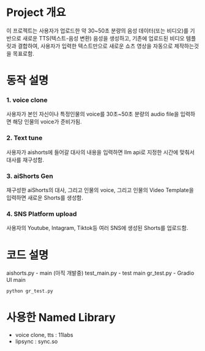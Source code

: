 # Project 개요
이 프로젝트는 사용자가 업로드한 약 30~50초 분량의 음성 데이터(또는 비디오)를 기반으로 새로운 TTS(텍스트-음성 변환) 음성을 생성하고, 기존에 업로드된 비디오 템플릿과 결합하여, 사용자가 입력한 텍스트만으로 새로운 쇼츠 영상을 자동으로 제작하는것을 목표로함.

# 동작 설명
### 1. voice clone
사용자가 본인 자신이나 특정인물의 voice를 30초~50초 분량의 audio file을 입력하면 해당 인물의 voice가 준비가됨.
### 2. Text tune
사용자가 aishorts에 들어갈 대사의 내용을 입력하면 llm api로 지정한 시간에 맞춰서 대사를 재구성함.
### 3. aiShorts Gen
재구성한 aiShorts의 대사, 그리고 인물의 voice, 그리고 인물의 Video Template을 입력하면 새로운 Shorts를 생성함.
### 4. SNS Platform upload
사용자의 Youtube, Intagram, Tiktok등 여러 SNS에 생성된 Shorts를 업로드함.

# 코드 설명
aishorts.py - main (아직 개발중)
test_main.py - test main
gr_test.py - Gradio UI main
```python
python gr_test.py
```

# 사용한 Named Library
- voice clone, tts : 11labs
- lipsync : sync.so